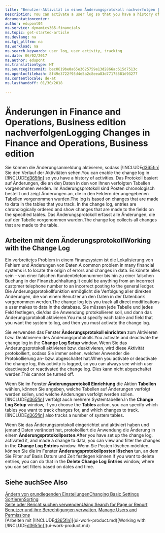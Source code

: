 ```yaml
---
title: "Benutzer-Aktivität in einem Änderungsprotokoll nachverfolgen | Microsoft Docs"
Description: You can activate a user log so that you have a history of any changes made to data in tracked tables.
documentationcenter: 
author: edupont04
ms.service: dynamics365-financials
ms.topic: get-started-article
ms.devlang: na
ms.tgt_pltfrm: na
ms.workload: na
ms.search.keywords: user log, user activity, tracking
ms.date: 06/02/2017
ms.author: edupont
ms.translationtype: HT
ms.sourcegitcommit: bec0619be0a65e3625759e13d2866ac615d7513c
ms.openlocfilehash: 8f49e3722f95d4e5a2c8eea83d77175581d93277
ms.contentlocale: de-at
ms.lasthandoff: 01/30/2018

---
```

# <a name="logging-changes-in-finance-and-operations-business-edition"></a><span data-ttu-id="3d489-102">Änderungen in Finance and Operations, Business edition nachverfolgen</span><span class="sxs-lookup"><span data-stu-id="3d489-102">Logging Changes in Finance and Operations, Business edition</span></span> 
<span data-ttu-id="3d489-103">Sie können die Änderungsanmeldung aktivieren, sodass [!INCLUDE[d365fin](includes/d365fin_md.md)] Sie den Verlauf der Aktivitäten sehen.</span><span class="sxs-lookup"><span data-stu-id="3d489-103">You can enable the change log in [!INCLUDE[d365fin](includes/d365fin_md.md)] so you have a history of activities.</span></span> <span data-ttu-id="3d489-104">Das Protokoll basiert auf Änderungen, die an den Daten in den von Ihnen verfolgten Tabellen vorgenommen werden. Im Änderungsprotokoll sind Posten chronologisch bestellt und zeigt Änderungen an, die in den Feldern der angegebenen Tabellen vorgenommen wurden.</span><span class="sxs-lookup"><span data-stu-id="3d489-104">The log is based on changes that are made to data in the tables that you track. In the change log, entries are chronologically ordered and show changes that are made to the fields on the specified tables.</span></span> <span data-ttu-id="3d489-105">Das Änderungsprotokoll erfasst alle Änderungen, die auf der Tabelle vorgenommen wurden.</span><span class="sxs-lookup"><span data-stu-id="3d489-105">The change log collects all changes that are made to the table.</span></span>  

## <a name="working-with-the-change-log"></a><span data-ttu-id="3d489-106">Arbeiten mit dem Änderungsprotokoll</span><span class="sxs-lookup"><span data-stu-id="3d489-106">Working with the Change Log</span></span>
<span data-ttu-id="3d489-107">Ein verbreitetes Problem in einem Finanzsystem ist die Lokalisierung von Fehlern und Änderungen von Daten.</span><span class="sxs-lookup"><span data-stu-id="3d489-107">A common problem in many financial systems is to locate the origin of errors and changes in data.</span></span> <span data-ttu-id="3d489-108">Es könnte alles sein – von einer falschen Kundentelefonnummer bis hin zu einer falschen Buchung in der Finanzbuchhaltung.</span><span class="sxs-lookup"><span data-stu-id="3d489-108">It could be anything from an incorrect customer telephone number to an incorrect posting to the general ledger.</span></span> <span data-ttu-id="3d489-109">Die Änderungsprotokollfunktion ermöglicht die Verfolgung aller direkten Änderungen, die von einem Benutzer an den Daten in der Datenbank vorgenommen werden.</span><span class="sxs-lookup"><span data-stu-id="3d489-109">The change log lets you track all direct modifications a user makes to data in the database.</span></span> <span data-ttu-id="3d489-110">Sie müssen jede Tabelle und jedes Feld festlegen, die/das die Anwendung protokollieren soll, und dann das Änderungsprotokoll aktivieren.</span><span class="sxs-lookup"><span data-stu-id="3d489-110">You must specify each table and field that you want the system to log, and then you must activate the change log.</span></span>  

<span data-ttu-id="3d489-111">Sie verwenden das Fenster **Änderungsprotokoll einrichten** zum Aktivieren bzw. Deaktivieren des Änderungsprotokolls.</span><span class="sxs-lookup"><span data-stu-id="3d489-111">You activate and deactivate the change log in the **Change Log Setup** window.</span></span> <span data-ttu-id="3d489-112">Wenn Sie das Änderungsprotokoll aktivieren bzw. deaktivieren, wird diese Aktivität protokolliert, sodass Sie immer sehen, welcher Anwender die Protokollierung an- bzw. abgeschaltet hat.</span><span class="sxs-lookup"><span data-stu-id="3d489-112">When you activate or deactivate the change log, this activity is logged, so you can always see which user deactivated or reactivated the change log.</span></span> <span data-ttu-id="3d489-113">Dies kann nicht abgeschaltet werden.</span><span class="sxs-lookup"><span data-stu-id="3d489-113">This cannot be turned off.</span></span>  

<span data-ttu-id="3d489-114">Wenn Sie im Fenster **Änderungsprotokoll Einrichtung** die Aktion **Tabellen** wählen, können Sie angeben, welche Tabellen auf Änderungen verfolgt werden sollen, und welche Änderungen verfolgt werden sollen. [!INCLUDE[d365fin](includes/d365fin_md.md)] verfolgt auch mehrere Systemtabellen.</span><span class="sxs-lookup"><span data-stu-id="3d489-114">In the **Change Log Setup** window, if you choose the **Tables** action, you can specify which tables you want to track changes for, and which changes to track. [!INCLUDE[d365fin](includes/d365fin_md.md)] also tracks a number of system tables.</span></span>

<span data-ttu-id="3d489-115">Wenn Sie das Änderungsprotokoll eingerichtet und aktiviert haben und jemand Daten verändert hat, protokolliert die Anwendung die Änderung in einem **Änderungsprotokollposten**.</span><span class="sxs-lookup"><span data-stu-id="3d489-115">After you have set up the change log, activated it, and made a change to data, you can view and filter the changes in the **Change Log Entries** window.</span></span> <span data-ttu-id="3d489-116">Wenn Sie Posten löschen möchten, können Sie die im Fenster **Änderungsprotokollposten löschen** tun, an dem Sie Filter auf Basis Datum und Zeit festlegen können.</span><span class="sxs-lookup"><span data-stu-id="3d489-116">If you want to delete entries, you can do that in the **Delete Change Log Entries** window, where you can set filters based on dates and time.</span></span>  

## <a name="see-also"></a><span data-ttu-id="3d489-117">Siehe auch</span><span class="sxs-lookup"><span data-stu-id="3d489-117">See Also</span></span>
[<span data-ttu-id="3d489-118">Ändern von grundlegenden Einstellungen</span><span class="sxs-lookup"><span data-stu-id="3d489-118">Changing Basic Settings</span></span>](ui-change-basic-settings.md)  
[<span data-ttu-id="3d489-119">Sortieren</span><span class="sxs-lookup"><span data-stu-id="3d489-119">Sorting</span></span>](ui-sorting.md)  
[<span data-ttu-id="3d489-120">Seite oder Bericht suchen verwenden</span><span class="sxs-lookup"><span data-stu-id="3d489-120">Using Search for Page or Report</span></span>](ui-search.md)  
<span data-ttu-id="3d489-121">[Benutzer und ihre Berechtigungen verwalten.](ui-how-users-permissions.md)  </span><span class="sxs-lookup"><span data-stu-id="3d489-121">[Manage Users and Permissions](ui-how-users-permissions.md)  </span></span>  
<span data-ttu-id="3d489-122">[Arbeiten mit [!INCLUDE[d365fin](includes/d365fin_md.md)]](ui-work-product.md)</span><span class="sxs-lookup"><span data-stu-id="3d489-122">[Working with [!INCLUDE[d365fin](includes/d365fin_md.md)]](ui-work-product.md)</span></span>  

